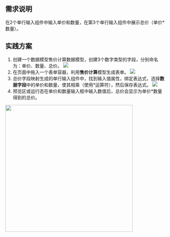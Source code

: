 ## 需求说明
在2个单行输入组件中输入单价和数量，在第3个单行输入组件中展示总价（单价*数量）。

## 实践方案
1. 创建一个数据模型售价计算数据模型，创建3个数字类型的字段，分别命名为：单价、数量、总价。
![](https://qcloudimg.tencent-cloud.cn/raw/dfa03a91555757b44abdccf0fe6491e5.png)
2. 在页面中拖入一个表单容器，利用**售价计算**模型生成表单。
![](https://qcloudimg.tencent-cloud.cn/raw/385e54e5908000b8a20635fe9d485334.png)
3. 总价字段映射生成的单行输入组件中，找到输入值属性，绑定表达式，选择**数据字段**中的单价和数量，使其相乘（使用\*运算符），然后保存表达式。
![](https://qcloudimg.tencent-cloud.cn/raw/fcd75d7c8160e628a680e5e52a23dfb2.png)
4. 预览区或运行态在单价和数量输入框中输入数值后，总价会显示为单价\*数量得到的总价。<br>
<img style="width:400px; max-width: inherit;" src="https://qcloudimg.tencent-cloud.cn/raw/aa5294f3c88a131b03bbff13a6fb7b0f.png" />
